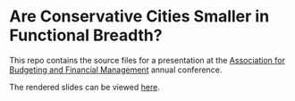 # Are Conservative Cities Smaller in Functional Breadth?

This repo contains the source files for a presentation at the [Association for Budgeting and Financial Management](https://www.abfm.org) annual conference.

The rendered slides can be viewed [here](https://cbgoodman.github.io/abfm-2023-10-28/goodman-abfm-2023-presentation.html).